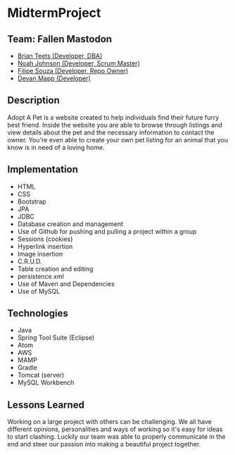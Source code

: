 # MidtermProject

## Team: Fallen Mastodon

* [Brian Teets (Developer, DBA)](https://github.com/brian-teets)
* [Noah Johnson (Developer, Scrum Master)](https://github.com/noah-johnson3)
* [Filipe Souza (Developer, Repo Owner)](https://github.com/filipewallace)
* [Devan Mapp (Developer)](https://github.com/Devan-R-Mapp)

## Description
Adopt A Pet is a website created to help individuals find their future furry best friend. Inside the website you are able to browse through listings and view details about the pet and the necessary information to contact the owner.
You're even able to create your own pet listing for an animal that you know is in need of a loving home.

## Implementation
* HTML
* CSS
* Bootstrap
* JPA
* JDBC
* Database creation and management
* Use of Github for pushing and pulling a project within a group
* Sessions (cookies)
* Hyperlink insertion
* Image insertion
* C.R.U.D.
* Table creation and editing
* persistence.xml
* Use of Maven and Dependencies
* Use of MySQL

## Technologies
* Java
* Spring Tool Suite (Eclipse)
* Atom
* AWS
* MAMP
* Gradle
* Tomcat (server)
* MySQL Workbench

## Lessons Learned
Working on a large project with others can be challenging. We all have different opinions, personalities and ways of working so it's easy for ideas to start clashing. Luckily our team was able to properly communicate in the end and steer our passion into making a beautiful project together.
